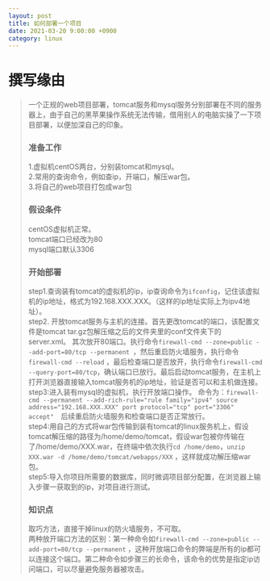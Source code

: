 ```yaml
---
layout: post 
title: 如何部署一个项目
date: 2021-03-20 9:00:00 +0900
category: linux
---
```

# 撰写缘由
> 一个正规的web项目部署，tomcat服务和mysql服务分别部署在不同的服务器上，由于自己的黑苹果操作系统无法传输，借用别人的电脑实操了一下项目部署，以便加深自己的印象。
> ### 准备工作
> 1.虚拟机centOS两台，分别装tomcat和mysql。<br>
> 2.常用的查询命令，例如查ip，开端口，解压war包。<br>
> 3.将自己的web项目打包成war包 <br>
> ### 假设条件
> centOS虚拟机正常。<br>
> tomcat端口已经改为80<br>
> mysql端口默认3306
> ### 开始部署
> step1.查询装有tomcat的虚拟机的ip，ip查询命令为`ifconfig`，记住该虚拟机的ip地址，格式为192.168.XXX.XXX。（这样的ip地址实际上为ipv4地址）。<br>
> step2. 开放tomcat服务与主机的连接。首先更改tomcat的端口，该配置文件是tomcat tar.gz包解压缩之后的文件夹里的conf文件夹下的server.xml。
> 其次放开80端口。执行命令`firewall-cmd --zone=public --add-port=80/tcp --permanent `，然后重启防火墙服务，执行命令`firewall-cmd --reload` ，最后检查端口是否放开，执行命令`firewall-cmd --query-port=80/tcp`，确认端口已放行。最后启动tomcat服务，在主机上打开浏览器直接输入tomcat服务机的ip地址，验证是否可以和主机做连接。<br>
> step3:进入装有mysql的虚拟机，执行开放端口操作。
> 命令为：`firewall-cmd --permanent --add-rich-rule="rule family="ipv4" source address="192.168.XXX.XXX" port protocol="tcp" port="3306" accept"  `后续重启防火墙服务和检查端口是否正常放行。<br>
> step4:用自己的方式将war包传输到装有tomcat的linux服务机上，假设tomcat解压缩的路径为/home/demo/tomcat，假设war包被你传输在了/home/demo/XXX.war，在终端中依次执行`cd /home/demo`，`unzip XXX.war -d /home/demo/tomcat/webapps/XXX` ，这样就成功解压缩war包。<br>
> step5:导入你项目所需要的数据库，同时微调项目部分配置，在浏览器上输入步骤一获取到的ip，对项目进行测试。<br>
>### 知识点
> 取巧方法，直接干掉linux的防火墙服务，不可取。<br>
> 两种放开端口方法的区别：第一种命令如`firewall-cmd --zone=public --add-port=80/tcp --permanent` ，这种开放端口命令的弊端是所有的ip都可以连接这个端口。第二种命令如步骤三的长命令，该命令的优势是指定ip访问端口，可以尽量避免服务器被攻击。
> 

